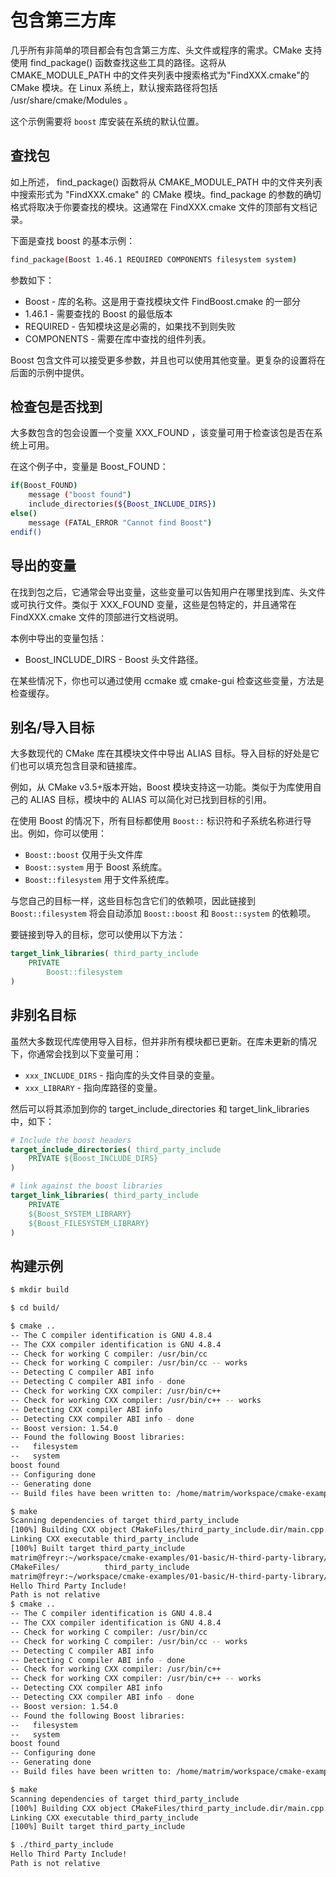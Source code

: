 # 包含第三方库

几乎所有非简单的项目都会有包含第三方库、头文件或程序的需求。CMake 支持使用 find_package() 函数查找这些工具的路径。这将从 CMAKE_MODULE_PATH 中的文件夹列表中搜索格式为"FindXXX.cmake"的 CMake 模块。在 Linux 系统上，默认搜索路径将包括 /usr/share/cmake/Modules 。

这个示例需要将 `boost` 库安装在系统的默认位置。

## 查找包

如上所述， find_package() 函数将从 CMAKE_MODULE_PATH 中的文件夹列表中搜索形式为 "FindXXX.cmake" 的 CMake 模块。find_package 的参数的确切格式将取决于你要查找的模块。这通常在 FindXXX.cmake 文件的顶部有文档记录。

下面是查找 boost 的基本示例：

```bash
find_package(Boost 1.46.1 REQUIRED COMPONENTS filesystem system)
```

参数如下：

- Boost - 库的名称。这是用于查找模块文件 FindBoost.cmake 的一部分
- 1.46.1 - 需要查找的 Boost 的最低版本
- REQUIRED - 告知模块这是必需的，如果找不到则失败
- COMPONENTS - 需要在库中查找的组件列表。

Boost 包含文件可以接受更多参数，并且也可以使用其他变量。更复杂的设置将在后面的示例中提供。

## 检查包是否找到

大多数包含的包会设置一个变量 XXX_FOUND ，该变量可用于检查该包是否在系统上可用。

在这个例子中，变量是 Boost_FOUND：

```bash
if(Boost_FOUND)
    message ("boost found")
    include_directories(${Boost_INCLUDE_DIRS})
else()
    message (FATAL_ERROR "Cannot find Boost")
endif()
```

## 导出的变量

在找到包之后，它通常会导出变量，这些变量可以告知用户在哪里找到库、头文件或可执行文件。类似于 XXX_FOUND 变量，这些是包特定的，并且通常在 FindXXX.cmake 文件的顶部进行文档说明。

本例中导出的变量包括：
- Boost_INCLUDE_DIRS - Boost 头文件路径。

在某些情况下，你也可以通过使用 ccmake 或 cmake-gui 检查这些变量，方法是检查缓存。

## 别名/导入目标

大多数现代的 CMake 库在其模块文件中导出 ALIAS 目标。导入目标的好处是它们也可以填充包含目录和链接库。

例如，从 CMake v3.5+版本开始，Boost 模块支持这一功能。类似于为库使用自己的 ALIAS 目标，模块中的 ALIAS 可以简化对已找到目标的引用。

在使用 Boost 的情况下，所有目标都使用 `Boost::` 标识符和子系统名称进行导出。例如，你可以使用：

- `Boost::boost` 仅用于头文件库
- `Boost::system` 用于 Boost 系统库。
- `Boost::filesystem` 用于文件系统库。

与您自己的目标一样，这些目标包含它们的依赖项，因此链接到 `Boost::filesystem` 将会自动添加 `Boost::boost` 和 `Boost::system` 的依赖项。

要链接到导入的目标，您可以使用以下方法：

```cmake
target_link_libraries( third_party_include
    PRIVATE
        Boost::filesystem
)
```

## 非别名目标

虽然大多数现代库使用导入目标，但并非所有模块都已更新。在库未更新的情况下，你通常会找到以下变量可用：
- `xxx_INCLUDE_DIRS` - 指向库的头文件目录的变量。
- `xxx_LIBRARY` - 指向库路径的变量。

然后可以将其添加到你的 target_include_directories 和 target_link_libraries 中，如下：

```cmake
# Include the boost headers
target_include_directories( third_party_include
    PRIVATE ${Boost_INCLUDE_DIRS}
)

# link against the boost libraries
target_link_libraries( third_party_include
    PRIVATE
    ${Boost_SYSTEM_LIBRARY}
    ${Boost_FILESYSTEM_LIBRARY}
)
```

## 构建示例

```bash
$ mkdir build

$ cd build/

$ cmake ..
-- The C compiler identification is GNU 4.8.4
-- The CXX compiler identification is GNU 4.8.4
-- Check for working C compiler: /usr/bin/cc
-- Check for working C compiler: /usr/bin/cc -- works
-- Detecting C compiler ABI info
-- Detecting C compiler ABI info - done
-- Check for working CXX compiler: /usr/bin/c++
-- Check for working CXX compiler: /usr/bin/c++ -- works
-- Detecting CXX compiler ABI info
-- Detecting CXX compiler ABI info - done
-- Boost version: 1.54.0
-- Found the following Boost libraries:
--   filesystem
--   system
boost found
-- Configuring done
-- Generating done
-- Build files have been written to: /home/matrim/workspace/cmake-examples/01-basic/H-third-party-library/build

$ make
Scanning dependencies of target third_party_include
[100%] Building CXX object CMakeFiles/third_party_include.dir/main.cpp.o
Linking CXX executable third_party_include
[100%] Built target third_party_include
matrim@freyr:~/workspace/cmake-examples/01-basic/H-third-party-library/build$ ./
CMakeFiles/          third_party_include
matrim@freyr:~/workspace/cmake-examples/01-basic/H-third-party-library/build$ ./third_party_include
Hello Third Party Include!
Path is not relative
$ cmake ..
-- The C compiler identification is GNU 4.8.4
-- The CXX compiler identification is GNU 4.8.4
-- Check for working C compiler: /usr/bin/cc
-- Check for working C compiler: /usr/bin/cc -- works
-- Detecting C compiler ABI info
-- Detecting C compiler ABI info - done
-- Check for working CXX compiler: /usr/bin/c++
-- Check for working CXX compiler: /usr/bin/c++ -- works
-- Detecting CXX compiler ABI info
-- Detecting CXX compiler ABI info - done
-- Boost version: 1.54.0
-- Found the following Boost libraries:
--   filesystem
--   system
boost found
-- Configuring done
-- Generating done
-- Build files have been written to: /home/matrim/workspace/cmake-examples/01-basic/H-third-party-library/build

$ make
Scanning dependencies of target third_party_include
[100%] Building CXX object CMakeFiles/third_party_include.dir/main.cpp.o
Linking CXX executable third_party_include
[100%] Built target third_party_include

$ ./third_party_include
Hello Third Party Include!
Path is not relative
```
